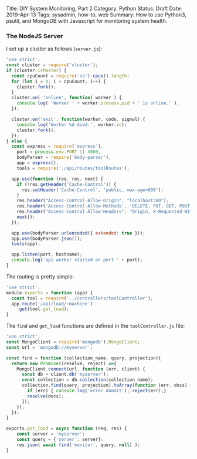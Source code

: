 Title: DIY System Monitoring, Part 2
Category: Python
Status: Draft
Date: 2019-Apr-13
Tags: sysadmin, how-to, web
Summary: How to use Python3, psutil, and MongoDB with Javascript for monitoring system health.

### The NodeJS Server

I set up a cluster as follows (`server.js`):

```javascript
'use strict';
const cluster = require('cluster');
if (cluster.isMaster) {
  const cpuCount = require('os').cpus().length;
  for (let i = 0; i < cpuCount; i++) {
    cluster.fork();
  }
  cluster.on( 'online', function( worker ) {
    console.log( 'Worker ' + worker.process.pid + ' is online.' );
  });

  cluster.on('exit', function(worker, code, signal) {
    console.log('Worker %d died.', worker.id);
    cluster.fork();
  });
} else {
  const express = require('express'),
    port = process.env.PORT || 3000,
    bodyParser = require('body-parser'),
    app = express(),
    tools = require('./api/routes/toolRoutes');

  app.use(function (req, res, next) {
    if (!res.getHeader('Cache-Control')) {
      res.setHeader('Cache-Control', 'public, max-age=600');
    }
    res.header("Access-Control-Allow-Origin", "localhost:80");
    res.header('Access-Control-Allow-Methods', 'DELETE, PUT, GET, POST');
    res.header("Access-Control-Allow-Headers", "Origin, X-Requested-With, Content-Type, Accept");
    next();
  });

  app.use(bodyParser.urlencoded({ extended: true }));
  app.use(bodyParser.json());
  tools(app);

  app.listen(port, hostname);
  console.log('api worker started on port ' + port);
}
```

The routing is pretty simple:

```javascript
'use strict';
module.exports = function (app) {
  const tool = require('../controllers/toolController');
  app.route('/api/load/:machine')
    .get(tool.get_load);
}
```

The `find` and `get_load` functions are defined in the `toolController.js` file:

```javascript
'use strict';
const MongoClient = require('mongodb').MongoClient;
const url = 'mongodb://myserver';

const find = function (collection_name, query, projection){
  return new Promise((resolve, reject) =>{
    MongoClient.connect(url, function (err, client) {
      const db = client.db('myserver');
      const collection = db.collection(collection_name);
      collection.find(query, projection).toArray(function (err, docs) {
        if (err) { console.log('error dammit'); reject(err);}
        resolve(docs);
      });
    });
  });
}

exports.get_load = async function (req, res) {
    const server = 'myserver';
    const query = {'server': server};
    res.json( await find('monitor', query, null) );
}
```


